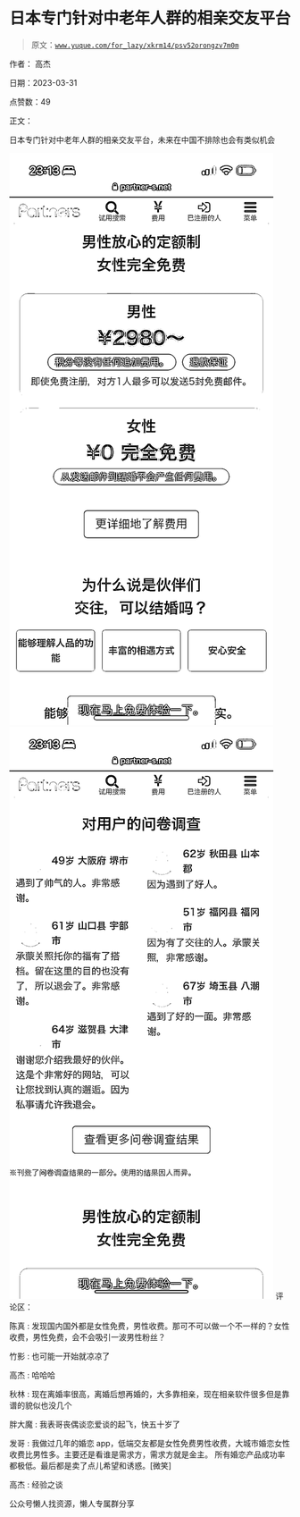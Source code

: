 # 日本专门针对中老年人群的相亲交友平台

> 原文：[`www.yuque.com/for_lazy/xkrm14/psv52orongzv7m0m`](https://www.yuque.com/for_lazy/xkrm14/psv52orongzv7m0m)



作者： 高杰



日期：2023-03-31



点赞数：49

<ne-hole id="ucb0b00c1" data-lake-id="ucb0b00c1">

正文：



日本专门针对中老年人群的相亲交友平台，未来在中国不排除也会有类似机会



![](img/fb260809abf03f7b8a66481bbcd54796.png)  <ne-p id="ub543dc40" data-lake-id="ub543dc40">![](img/db5f8713b2b286078b5356b3a8eab92f.png)  <ne-hole id="uc01dd754" data-lake-id="uc01dd754"><ne-p id="u20102b95" data-lake-id="u20102b95">评论区：



陈真 : 发现国内国外都是女性免费，男性收费。那可不可以做一个不一样的？女性收费，男性免费，会不会吸引一波男性粉丝？



竹影 : 也可能一开始就凉凉了



高杰 : 哈哈哈



秋林 : 现在离婚率很高，离婚后想再婚的，大多靠相亲，现在相亲软件很多但是靠谱的貌似也没几个



胖大魔 : 我表哥丧偶谈恋爱谈的起飞，快五十岁了



发哥 : 我做过几年的婚恋 app，低端交友都是女性免费男性收费，大城市婚恋女性收费比男性多。主要还是看谁是需求方，需求方就是金主。 所有婚恋产品成功率都极低。最后都是卖了点儿希望和诱惑。[微笑]



高杰 : 经验之谈

<ne-hole id="u5dba4b80" data-lake-id="u5dba4b80">

公众号懒人找资源，懒人专属群分享

</ne-hole></ne-hole></ne-p></ne-p></ne-hole>
